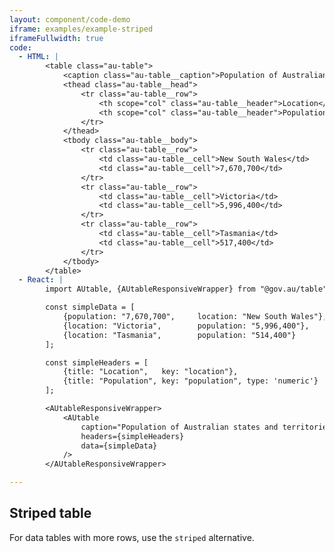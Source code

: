 ```yaml
---
layout: component/code-demo
iframe: examples/example-striped
iframeFullwidth: true
code:
  - HTML: |
        <table class="au-table">
            <caption class="au-table__caption">Population of Australian states and territories, December 2015</caption>
            <thead class="au-table__head">
                <tr class="au-table__row">
                    <th scope="col" class="au-table__header">Location</th>
                    <th scope="col" class="au-table__header">Population</th>
                </tr>
            </thead>
            <tbody class="au-table__body">
                <tr class="au-table__row">
                    <td class="au-table__cell">New South Wales</td>
                    <td class="au-table__cell">7,670,700</td>
                </tr>
                <tr class="au-table__row">
                    <td class="au-table__cell">Victoria</td>
                    <td class="au-table__cell">5,996,400</td>
                </tr>
                <tr class="au-table__row">
                    <td class="au-table__cell">Tasmania</td>
                    <td class="au-table__cell">517,400</td>
                </tr>
            </tbody>
        </table>
  - React: |
        import AUtable, {AUtableResponsiveWrapper} from "@gov.au/table";

        const simpleData = [
            {population: "7,670,700",     location: "New South Wales"},
            {location: "Victoria",        population: "5,996,400"},
            {location: "Tasmania",        population: "514,400"}
        ];

        const simpleHeaders = [
            {title: "Location",   key: "location"},
            {title: "Population", key: "population", type: 'numeric'}
        ];

        <AUtableResponsiveWrapper>
            <AUtable
                caption="Population of Australian states and territories, December 2015"
                headers={simpleHeaders}
                data={simpleData}
            />
        </AUtableResponsiveWrapper>

---
```

## Striped table

For data tables with more rows, use the `striped` alternative.



